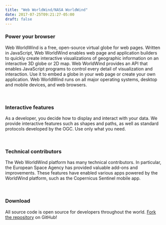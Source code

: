 ```yaml
---
title: "Web WorldWind/NASA WorldWind"
date: 2017-07-25T09:21:27-05:00
draft: false
---
```


### Power your browser

Web WorldWind is a free, open-source virtual globe for web pages. Written in JavaScript, Web WorldWind enables web page
and application builders to quickly create interactive visualizations of geographic information on an interactive 3D
globe or 2D map. Web WorldWind provides an API that enables JavaScript programs to control every detail of visualization
and interaction. Use it to embed a globe in your web page or create your own application. Web WorldWind runs on all
major operating systems, desktop and mobile devices, and web browsers.

<br>

### Interactive features

As a developer, you decide how to display and interact with your data. We provide interactive features such as shapes and paths, as well as standard protocols developed by the OGC. Use only what you need.

<br>

### Technical contributors

The Web WorldWind platform has many technical contributors. In particular, the European Space Agency has provided valuable add-ons and improvements. These features have enabled various apps powered by the WorldWind platform, such as the Copernicus Sentinel mobile app.

<br>

### Download

All source code is open source for developers throughout the world. [Fork the repository](https://github.com/NASAWorldWind/WebWorldWind) on GitHub!

</br>





